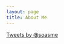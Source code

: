 ```yaml
---
layout: page
title: About Me
---
```


<a class="twitter-timeline" data-dnt=true href="https://twitter.com/soasme" data-widget-id="296492688218390529">Tweets by @soasme</a>
<script>!function(d,s,id){var js,fjs=d.getElementsByTagName(s)[0];if(!d.getElementById(id)){js=d.createElement(s);js.id=id;js.src="//platform.twitter.com/widgets.js";fjs.parentNode.insertBefore(js,fjs);}}(document,"script","twitter-wjs");</script>

